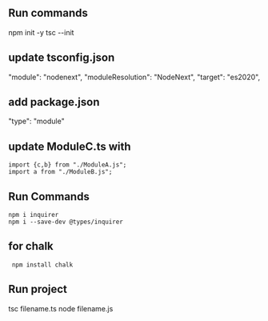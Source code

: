  ## Run commands
 npm init -y
 tsc --init
 ## update tsconfig.json 
 "module": "nodenext",
    "moduleResolution": "NodeNext", 
    "target": "es2020",    
## add package.json 
 "type": "module"

## update ModuleC.ts with
    import {c,b} from "./ModuleA.js";
    import a from "./ModuleB.js";
## Run Commands
    npm i inquirer
    npm i --save-dev @types/inquirer
## for chalk 
     npm install chalk
## Run project 
 tsc filename.ts
 node filename.js
